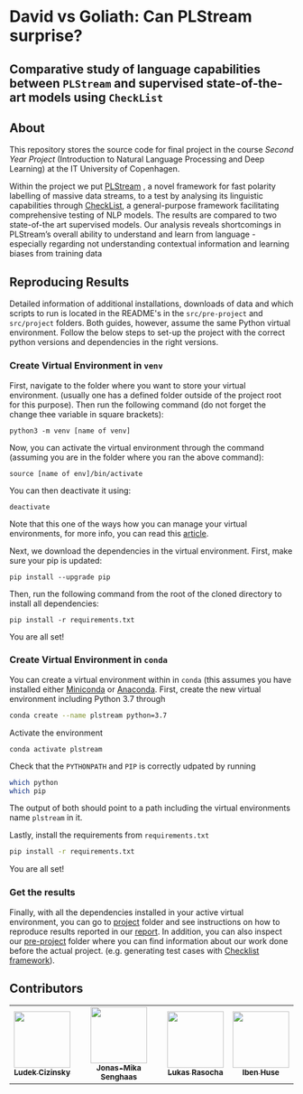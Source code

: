 # David vs Goliath: Can PLStream surprise?
## Comparative study of language capabilities between `PLStream` and supervised state-of-the-art models using `CheckList`

## About 

This repository stores the source code for final
project in the course *Second Year Project*
(Introduction to Natural Language Processing and
Deep Learning) at the IT University of Copenhagen. 

Within the project we put
[PLStream](https://arxiv.org/pdf/2203.12368v1.pdf)
, a novel framework for fast polarity labelling of
massive data streams, to a test by analysing its
linguistic capabilities through [CheckList](https://arxiv.org/abs/2005.04118),
a general-purpose framework facilitating
comprehensive testing of NLP models. The results
are compared to two state-of-the art supervised
models. Our analysis reveals shortcomings in
PLStream’s overall ability to understand and learn
from language - especially regarding not
understanding contextual information and learning
biases from training data

## Reproducing Results

Detailed information of additional installations,
downloads of data and which scripts to run is
located in the README's in the `src/pre-project`
and `src/project` folders. Both guides, however,
assume the same Python virtual environment. Follow
the below steps to set-up the project with the
correct python versions and dependencies in the
right versions. 

### Create Virtual Environment in `venv`

First, navigate to the folder where you want to
store your virtual environment. (usually one has
a defined folder outside of the project root for
this purpose). Then run the following command (do
not forget the change thee variable in square
brackets):

```
python3 -m venv [name of venv]
```

Now, you can activate the virtual environment
through the command (assuming you are in the
folder where you ran the above command): 

```
source [name of env]/bin/activate
```

You can then deactivate it using:

```
deactivate
```

Note that this one of the ways how you can manage your virtual environments, for more info,
you can read this [article](https://realpython.com/python-virtual-environments-a-primer/).


Next, we download the dependencies in the virtual
environment. First, make sure your pip is updated:

```
pip install --upgrade pip
```

Then, run the following command from the root of
the cloned directory to install all dependencies:
    
```
pip install -r requirements.txt
```

You are all set!

### Create Virtual Environment in `conda`

You can create a virtual environment within in
`conda` (this assumes you have installed either
[Miniconda](https://docs.conda.io/en/latest/miniconda.html) or [Anaconda](https://www.anaconda.com/). 
First, create the new virtual environment
including Python 3.7 through 

```bash
conda create --name plstream python=3.7
```

Activate the environment 

```
conda activate plstream
```

Check that the `PYTHONPATH` and `PIP` is correctly
udpated by running 

```bash
which python
which pip
```

The output of both should point to a path
including the virtual environments name `plstream`
in it.

Lastly, install the requirements from
`requirements.txt`

```bash
pip install -r requirements.txt
```

You are all set!

### Get the results

Finally, with all the dependencies installed in
your active virtual environment, you can go to
[project](src/project) folder and see instructions
on how to reproduce results reported in our
[report](). In addition, you can also inspect our
[pre-project](src/pre-project) folder where you
can find information about our work done before
the actual project. (e.g. generating test cases
with [Checklist
framework](https://github.com/marcotcr/checklist)).


## Contributors

<table>
  <tr>
    <td align="center"><a href="https://github.com/LudekCizinsky"><img src="https://github.com/LudekCizinsky.png?size=100" width="100px;" alt=""/><br /><sub><b>Ludek Cizinsky</b></sub></a><br /></td>
    <td align="center"><a href="https://github.com/jonas-mika"><img src="https://github.com/jonas-mika.png?size=100" width="100px;" alt=""/><br /><sub><b>Jonas-Mika Senghaas</b></sub></a><br /></td>
    <td align="center"><a href="https://github.com/lukyrasocha"><img src="https://github.com/lukyrasocha.png?size=100" width="100px;" alt=""/><br /><sub><b>Lukas Rasocha</b></sub></a><br /></td>
    <td align="center"><a href="https://github.com/IbenH"><img src="https://scontent-arn2-1.xx.fbcdn.net/v/t31.18172-8/14188125_1368561793173156_2247276646324128922_o.jpg?_nc_cat=105&ccb=1-7&_nc_sid=09cbfe&_nc_ohc=lphH7XkJDNMAX_hNnaF&_nc_ht=scontent-arn2-1.xx&oh=00_AT8UDm-bDNWs0ui4xa9u8TM89T-8L7OwQkjVTvkgQc9TPA&oe=62B38B85" width="100px;" alt=""/><br /><sub><b>Iben Huse</b></sub></a><br /></td>

  </tr>
</table>

